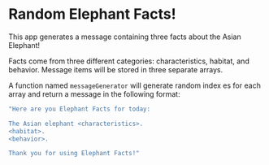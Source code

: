 # Random Elephant Facts! #

This app generates a message containing three facts about the Asian Elephant!

Facts come from three different categories: characteristics, habitat, and behavior. Message items will be stored in three separate arrays.

A function named `messageGenerator` will generate random index es for each array and return a message in the following format:

```bash
"Here are you Elephant Facts for today:

The Asian elephant <characteristics>.  
<habitat>.  
<behavior>.  

Thank you for using Elephant Facts!"
```
